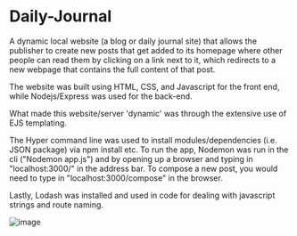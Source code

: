 # Daily-Journal

A dynamic local website (a blog or daily journal site) that allows the publisher to create new posts that get added to its homepage where other people can read them by clicking on a link next to it, which redirects to a new webpage that contains the full content of that post.

The website was built using HTML, CSS, and Javascript for the front end, while Nodejs/Express was used for the back-end. 

What made this website/server 'dynamic' was through the extensive use of EJS templating. 

The Hyper command line was used to install modules/dependencies (i.e. JSON package) via npm install etc. To run the app, Nodemon was run in the cli ("Nodemon app.js") and by opening up a browser and typing in "localhost:3000/" in the address bar. To compose a new post, you would need to type in "localhost:3000/compose" in the browser. 

Lastly, Lodash was installed and used in code for dealing with javascript strings and route naming.

![image](https://user-images.githubusercontent.com/34729011/112703660-fdb7a480-8e54-11eb-9a26-9a058308b706.png)

